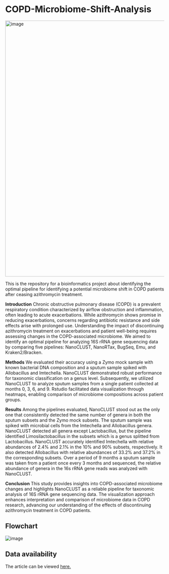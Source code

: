 # COPD-Microbiome-Shift-Analysis
<img width="812" alt="image" src="https://github.com/BirgitRijvers/COPD-Microbiome-Shift-Analysis/assets/126883391/ef7643ec-7762-463c-a389-09d1efb31ee2">


This is the repository for a bioinformatics project about identifying the optimal pipeline for identifying a potential microbiome shift in COPD patients after ceasing azithromycin treatment.


**Introduction** 
Chronic obstructive pulmonary disease (COPD) is a prevalent respiratory condition characterized by airflow obstruction and inflammation, often leading to acute exacerbations. While azithromycin shows promise in reducing exacerbations, concerns regarding antibiotic resistance and side effects arise with prolonged use. Understanding the impact of discontinuing azithromycin treatment on exacerbations and patient well-being requires assessing changes in the COPD-associated microbiome. We aimed to identify an optimal pipeline for analyzing 16S rRNA gene sequencing data by comparing five pipelines: NanoCLUST, NanoRTax, BugSeq, Emu, and Kraken2/Bracken. 

**Methods**
We evaluated their accuracy using a Zymo mock sample with known bacterial DNA composition and a sputum sample spiked with Allobacillus and Imtechella. NanoCLUST demonstrated robust performance for taxonomic classification on a genus level. Subsequently, we utilized NanoCLUST to analyze sputum samples from a single patient collected at months 0, 3, 6, and 9. Rstudio facilitated data visualization through heatmaps, enabling comparison of microbiome compositions across patient groups. 

**Results**
Among the pipelines evaluated, NanoCLUST stood out as the only one that consistently detected the same number of genera in both the sputum subsets and the Zymo mock subsets. The sputum sample was spiked with microbial cells from the Imtechella and Allobacillus genera. NanoCLUST detected all genera except Lactobacillus, but the pipeline identified Limosilactobacillus in the subsets which is a genus splitted from Lactobacillus. NanoCLUST accurately identified Imtechella with relative abundances of 2.4% and 2.1% in the 10% and 90% subsets, respectively. It also detected Allobacillus with relative abundances of 33.2% and 37.2% in the corresponding subsets. Over a period of 9 months a sputum sample was taken from a patient once every 3 months and sequenced, the relative abundance of genera in the 16s rRNA gene reads was analyzed with NanoCLUST. 

**Conclusion**
This study provides insights into COPD-associated microbiome changes and highlights NanoCLUST as a reliable pipeline for taxonomic analysis of 16S rRNA gene sequencing data. The visualization approach enhances interpretation and comparison of microbiome data in COPD research, advancing our understanding of the effects of discontinuing azithromycin treatment in COPD patients. 

## Flowchart

![image](https://github.com/BirgitRijvers/COPD-Microbiome-Shift-Analysis/assets/126883391/7999909e-337b-47f2-9560-73929772dbb3)

## Data availability
The article can be viewed [here.](https://github.com/BirgitRijvers/COPD-Microbiome-Shift-Analysis/blob/main/Scientific%20paper%20COPD%20JGBR%20versie%202%20(draft).docx)
